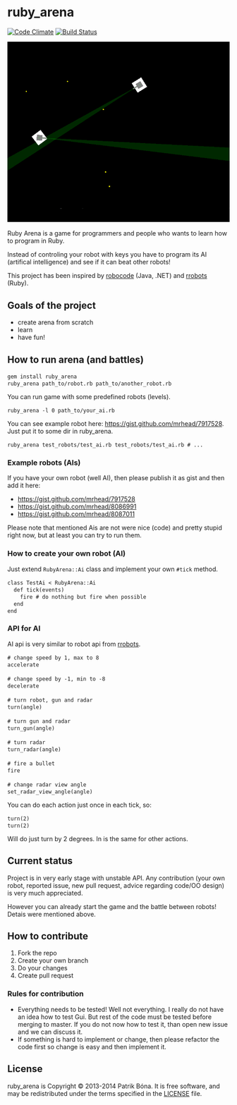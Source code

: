 # ruby_arena
[![Code
Climate](https://codeclimate.com/github/mrhead/ruby_arena.png)](https://codeclimate.com/github/mrhead/ruby_arena)
[![Build Status](https://travis-ci.org/mrhead/ruby_arena.png)](https://travis-ci.org/mrhead/ruby_arena)

![Screenshot from the game](https://github.com/mrhead/ruby_arena/blob/master/screenshot.png?raw=true)

Ruby Arena is a game for programmers and people who wants to learn how to program in Ruby.

Instead of controling your robot with keys you have to program its AI (artifical intelligence) and see if it can beat other robots!

This project has been inspired by [robocode][robocode] (Java, .NET) and [rrobots][rrobots] (Ruby).

## Goals of the project

- create arena from scratch
- learn
- have fun!

## How to run arena (and battles)

```
gem install ruby_arena
ruby_arena path_to/robot.rb path_to/another_robot.rb
```

You can run game with some predefined robots (levels).

```
ruby_arena -l 0 path_to/your_ai.rb
```

You can see example robot here: https://gist.github.com/mrhead/7917528. Just put it to some dir in ruby_arena.

```
ruby_arena test_robots/test_ai.rb test_robots/test_ai.rb # ...
```

### Example robots (AIs)

If you have your own robot (well AI), then please publish it as gist and then add it here:

* https://gist.github.com/mrhead/7917528
* https://gist.github.com/mrhead/8086991
* https://gist.github.com/mrhead/8087011

Please note that mentioned Ais are not were nice (code) and pretty stupid right now, but at least you can try to run them.

### How to create your own robot (AI)

Just extend `RubyArena::Ai` class and implement your own `#tick` method.

```
class TestAi < RubyArena::Ai
  def tick(events)
    fire # do nothing but fire when possible
  end
end
```

### API for AI

AI api is very similar to robot api from [rrobots][rrobots].

```
# change speed by 1, max to 8
accelerate 

# change speed by -1, min to -8
decelerate

# turn robot, gun and radar
turn(angle)

# turn gun and radar
turn_gun(angle)

# turn radar
turn_radar(angle)

# fire a bullet
fire

# change radar view angle
set_radar_view_angle(angle)
```

You can do each action just once in each tick, so:

```
turn(2)
turn(2)
```

Will do just turn by 2 degrees. In is the same for other actions.

## Current status

Project is in very early stage with unstable API. Any contribution (your own robot, reported issue, new pull request, advice regarding code/OO design) is very much appreciated.

However you can already start the game and the battle between robots! Detais were mentioned above.

## How to contribute

1. Fork the repo
2. Create your own branch
3. Do your changes
4. Create pull request

### Rules for contribution

* Everything needs to be tested! Well not everything. I really do not have an idea how to test Gui. But rest of the code must be tested before merging to master. If you do not now how to test it, than open new issue and we can discuss it.
* If something is hard to implement or change, then please refactor the code first so change is easy and then implement it.

## License

ruby_arena is Copyright © 2013-2014 Patrik Bóna. It is free software, and may be redistributed under the terms specified in the [LICENSE](https://github.com/mrhead/ruby_arena/blob/master/LICENSE.md) file.

[robocode]: http://robocode.sourceforge.net/
[rrobots]: http://rrobots.rubyforge.org/
